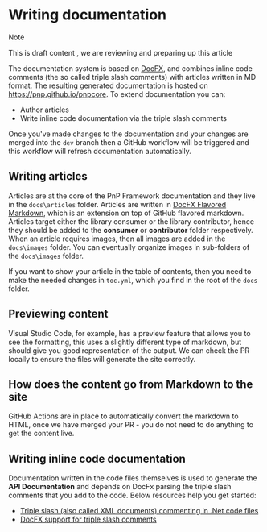 # Writing documentation

> [!Note]
> This is draft content , we are reviewing and preparing up this article

The documentation system is based on [DocFX](https://dotnet.github.io/docfx/), and combines inline code comments (the so called triple slash comments) with articles written in MD format. The resulting generated documentation is hosted on https://pnp.github.io/pnpcore. To extend documentation you can:

- Author articles
- Write inline code documentation via the triple slash comments

Once you've made changes to the documentation and your changes are merged into the `dev` branch then a GitHub workflow will be triggered and this workflow will refresh documentation automatically.

## Writing articles

Articles are at the core of the PnP Framework documentation and they live in the `docs\articles` folder. Articles are written in [DocFX Flavored Markdown](https://dotnet.github.io/docfx/spec/docfx_flavored_markdown.html?tabs=tabid-1%2Ctabid-a), which is an extension on top of GitHub flavored markdown. Articles target either the library consumer or the library contributor, hence they should be added to the **consumer** or **contributor** folder respectively. When an article requires images, then all images are added in the `docs\images` folder. You can eventually organize images in sub-folders of the `docs\images` folder.

If you want to show your article in the table of contents, then you need to make the needed changes in `toc.yml`, which you find in the root of the `docs` folder.

## Previewing content

Visual Studio Code, for example, has a preview feature that allows you to see the formatting, this uses a slightly different type of markdown, but should give you good representation of the output. We can check the PR locally to ensure the files will generate the site correctly.

## How does the content go from Markdown to the site

GitHub Actions are in place to automatically convert the markdown to HTML, once we have merged your PR - you do not need to do anything to get the content live.

## Writing inline code documentation

Documentation written in the code files themselves is used to generate the **API Documentation** and depends on DocFx parsing the triple slash comments that you add to the code. Below resources help you get started:

- [Triple slash (also called XML documents) commenting in .Net code files](https://docs.microsoft.com/en-us/dotnet/csharp/programming-guide/xmldoc/)
- [DocFX support for triple slash comments](https://dotnet.github.io/docfx/spec/triple_slash_comments_spec.html)
